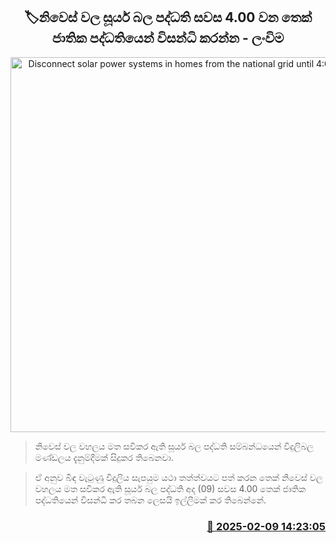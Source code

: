 <p align='center'><b><h2 align='center' title='Disconnect solar power systems in homes from the national grid until 4:00 PM - CEB'>🏷නිවෙස් වල සූර්ය බල පද්ධති සවස 4.00 වන තෙක් ජාතික පද්ධතියෙන් විසන්ධි කරන්න - ලංවිම</h2></b></p>
<p align='center'><img src='https://helakuru.sgp1.cdn.digitaloceanspaces.com/esana/images/lib/solar-panel-hospital.jpg' width='600' alt='Disconnect solar power systems in homes from the national grid until 4:00 PM - CEB'></p>

> නිවෙස් වල වහලය මත සවිකර ඇති සූර්ය බල පද්ධති සම්බන්ධයෙන් විදුලිබල මණ්ඩලය දැනුම්දීමක් සිදුකර තිබෙනවා.

> ඒ අනුව බිඳ වැටුණු විදුලිය සැපයුම යථා තත්ත්වයට පත් කරන තෙක් නිවෙස් වල වහලය මත සවිකර ඇති සූර්ය බල පද්ධති අද (09) සවස 4.00 තෙක් ජාතික පද්ධතියෙන් විසන්ධි කර තබන ලෙසයි ඉල්ලීමක් කර තිබෙන්නේ.



<h3 align='right'><a href='https://www.helakuru.lk/esana/p/107318/'>📅 2025-02-09 14:23:05</a></h3>

